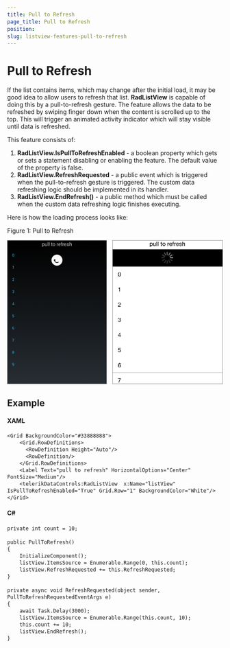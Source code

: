 ```yaml
---
title: Pull to Refresh
page_title: Pull to Refresh
position: 
slug: listview-features-pull-to-refresh
---
```


# Pull to Refresh

If the list contains items, which may change after the initial load, it may be good idea to allow users to refresh that list. **RadListView** is capable of doing this by a pull-to-refresh gesture. The feature allows the data to be refreshed by swiping finger down when the content is scrolled up to the top. This will trigger an animated activity indicator which will stay visible until data is refreshed.

This feature consists of:

1. **RadListView.IsPullToRefreshEnabled** - a boolean property which gets or sets a statement disabling or enabling the feature. The default value of the property is false.
2. **RadListView.RefreshRequested** - a public event which is triggered when the pull-to-refresh gesture is triggered. The custom data refreshing logic should be implemented in its handler.
3. **RadListView.EndRefresh()** - a public method which must be called when the custom data refreshing logic finishes executing.

Here is how the loading process looks like:

Figure 1: Pull to Refresh

![PullToRefresh](images/listview-features-pull-to-refresh.png)

## Example

#### XAML

	<Grid BackgroundColor="#33888888">
		<Grid.RowDefinitions>
		  <RowDefinition Height="Auto"/>
		  <RowDefinition/>
		</Grid.RowDefinitions>
		<Label Text="pull to refresh" HorizontalOptions="Center" FontSize="Medium"/>
		<telerikDataControls:RadListView  x:Name="listView" IsPullToRefreshEnabled="True" Grid.Row="1" BackgroundColor="White"/>
	</Grid>

#### C# 

    private int count = 10;

    public PullToRefresh()
    {
        InitializeComponent();
        listView.ItemsSource = Enumerable.Range(0, this.count);
        listView.RefreshRequested += this.RefreshRequested;
    }

    private async void RefreshRequested(object sender, PullToRefreshRequestedEventArgs e)
    {
        await Task.Delay(3000);
        listView.ItemsSource = Enumerable.Range(this.count, 10);
        this.count += 10;
        listView.EndRefresh();
    }